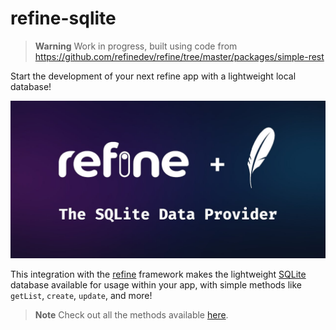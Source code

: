 # refine-sqlite

> **Warning**
> Work in progress, built using code from https://github.com/refinedev/refine/tree/master/packages/simple-rest

Start the development of your next refine app with a lightweight local database!

![](.github/banner.jpg)

This integration with the [refine](https://refine.dev/) framework makes the lightweight [SQLite](https://www.sqlite.org/index.html) database available for usage within your app, with simple methods like `getList`, `create`, `update`, and more! 

> **Note**
> Check out all the methods available [here](https://refine.dev/docs/api-reference/core/providers/data-provider/#methods).